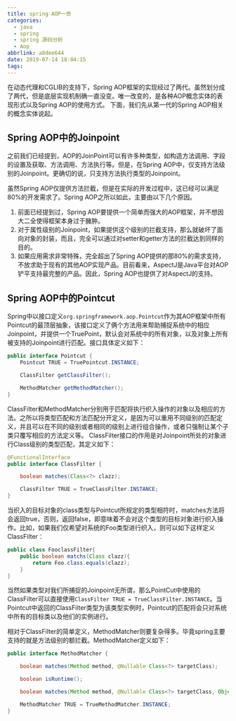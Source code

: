 ```yaml
---
title: spring AOP一世
categories:
  - java
  - spring
  - spring 源码分析
  - Aop
abbrlink: a8dee644
date: 2019-07-14 18:04:15
tags:
---
```

在动态代理和CGLIB的支持下，Spring AOP框架的实现经过了两代。虽然划分成了两代，但是底层实现机制确一直没变。唯一改变的，是各种AOP概念实体的表现形式以及Spring AOP的使用方式。
下面，我们先从第一代的Spring AOP相关的概念实体说起。

## Spring AOP中的Joinpoint

之前我们已经提到，AOP的JoinPoint可以有许多种类型，如构造方法调用、字段的设置及获取、方法调用、方法执行等。但是，在Spring AOP中，仅支持方法级别的Joinpoint。更确切的说，只支持方法执行类型的Joinpoint。

虽然Spring AOP仅提供方法拦截，但是在实际的开发过程中，这已经可以满足80%的开发需求了。Spring AOP之所以如此，主要由以下几个原因。

1. 前面已经提到过，Spring AOP要提供一个简单而强大的AOP框架，并不想因大二全使得框架本身过于臃肿。
2. 对于属性级别的Joinpoint，如果提供这个级别的拦截支持，那么就破坏了面向对象的封装，而且，完全可以通过对setter和getter方法的拦截达到同样的目的。
3. 如果应用需求非常特殊，完全超出了Spring AOP提供的那80%的需求支持，不放求助于现有的其他AOP实现产品。目前看来，AspectJ是Java平台对AOP铲平支持最完整的产品。因此，Spring AOP也提供了对AspectJ的支持。

## Spring AOP中的Pointcut

Spring中以接口定义`org.springframework.aop.Pointcut`作为其AOP框架中所有Pointcut的最顶层抽象，该接口定义了俩个方法用来帮助捕捉系统中的相应Joinpoint，并提供一个TruePoint，默认会对系统中的所有对象，以及对象上所有被支持的Joinpoint进行匹配。接口具体定义如下：

``` java
public interface Pointcut {
    Pointcut TRUE = TruePointcut.INSTANCE;

    ClassFilter getClassFilter();

    MethodMatcher getMethodMatcher();
}
```

ClassFilter和MethodMatcher分别用于匹配将执行织入操作的对象以及相应的方法。之所以将类型匹配和方法匹配分开定义，是因为可以重用不同级别的匹配定义，并且可以在不同的级别或者相同的级别上进行组合操作，或者只强制让某个子类只覆写相应的方法定义等。
ClassFilter接口的作用是对Joinpoint所处的对象进行Class级别的类型匹配，其定义如下：

``` java
@FunctionalInterface
public interface ClassFilter {

    boolean matches(Class<?> clazz);

    ClassFilter TRUE = TrueClassFilter.INSTANCE;
}
```

当织入的目标对象的class类型与Pointcut所规定的类型相符时，matches方法将会返回true，否则，返回false，即意味着不会对这个类型的目标对象进行织入操作。比如，如果我们仅希望对系统的Foo类型进行织入，则可以如下这样定义ClassFilter：

``` java
public class FooclassFilter{
    public boolean matchs(Class clazz){
        return Foo.class.equals(clazz);
    }
}
```

当然如果类型对我们所捕捉的Joinpoint无所谓，那么PointCut中使用的ClassFilter可以直接使用`ClassFilter TRUE = TrueClassFilter.INSTANCE`。当Pointcut中返回的ClassFilter类型为该类型实例时，Pointcut的匹配将会只对系统中所有的目标类以及他们的实例进行。

相对于ClassFilter的简单定义，MethodMatcher则要复杂得多。毕竟spring主要支持的就是方法级别的额拦截。MethodMatcher定义如下：

``` java
public interface MethodMatcher {

    boolean matches(Method method, @Nullable Class<?> targetClass);

    boolean isRuntime();

    boolean matches(Method method, @Nullable Class<?> targetClass, Object... args);

    MethodMatcher TRUE = TrueMethodMatcher.INSTANCE;
}
```